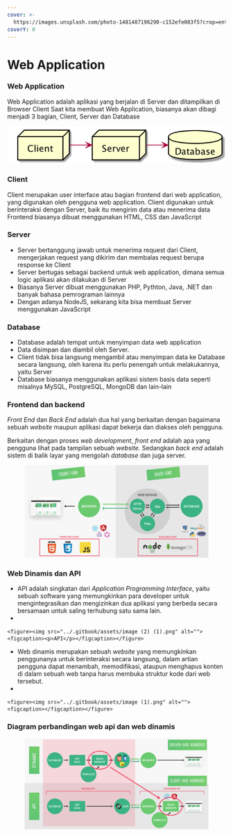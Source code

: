 ```yaml
---
cover: >-
  https://images.unsplash.com/photo-1481487196290-c152efe083f5?crop=entropy&cs=tinysrgb&fm=jpg&ixid=MnwxOTcwMjR8MHwxfHNlYXJjaHw5fHx3ZWJzaXRlfGVufDB8fHx8MTY1OTM1NjE2NA&ixlib=rb-1.2.1&q=80
coverY: 0
---
```


# Web Application

### Web Application

Web Application adalah aplikasi yang berjalan di Server dan ditampilkan di Browser Client Saat kita membuat Web Application, biasanya akan dibagi menjadi 3 bagian, Client, Server dan Database

![Diagram Web Application](../.gitbook/assets/webapp.png)

### Client

Client merupakan user interface atau bagian frontend dari web application, yang digunakan oleh pengguna web application. Client digunakan untuk berinteraksi dengan Server, baik itu mengirim data atau menerima data Frontend biasanya dibuat menggunakan HTML, CSS dan JavaScript

### Server

* Server bertanggung jawab untuk menerima request dari Client, mengerjakan request yang dikirim dan membalas request berupa response ke Client
* Server bertugas sebagai backend untuk web application, dimana semua logic aplikasi akan dilakukan di Server&#x20;
* Biasanya Server dibuat menggunakan PHP, Pythton, Java, .NET dan banyak bahasa pemrograman lainnya&#x20;
* Dengan adanya NodeJS, sekarang kita bisa membuat Server menggunakan JavaScript

### Database

* Database adalah tempat untuk menyimpan data web application
* Data disimpan dan diambil oleh Server.
* Client tidak bisa langsung mengambil atau menyimpan data ke Database secara langsung, oleh karena itu perlu penengah untuk melakukannya, yaitu Server
* Database biasanya menggunakan aplikasi sistem basis data seperti misalnya MySQL, PostgreSQL, MongoDB dan lain-lain

### Frontend dan backend

_Front End_ dan _Back End_ adalah dua hal yang berkaitan dengan bagaimana sebuah _website_ maupun aplikasi dapat bekerja dan diakses oleh pengguna.

Berkaitan dengan proses _web development_, _front end_ adalah apa yang pengguna lihat pada tampilan sebuah _website._ Sedangkan _back end_ adalah sistem di balik layar yang mengolah _database_ dan juga server.

<figure><img src="../.gitbook/assets/image (3).png" alt=""><figcaption></figcaption></figure>

### Web Dinamis dan API

* API adalah singkatan dari _Application Programming Interface_, yaitu sebuah software yang memungkinkan para developer untuk mengintegrasikan dan mengizinkan dua aplikasi yang berbeda secara bersamaan untuk saling terhubung satu sama lain.
*

    <figure><img src="../.gitbook/assets/image (2) (1).png" alt=""><figcaption><p>API</p></figcaption></figure>
* Web dinamis merupakan sebuah _website_ yang memungkinkan penggunanya untuk berinteraksi secara langsung, dalam artian pengguna dapat menambah, memodifikasi, ataupun menghapus konten di dalam sebuah web tanpa harus membuka struktur kode dari web tersebut.&#x20;
*

    <figure><img src="../.gitbook/assets/image (1).png" alt=""><figcaption></figcaption></figure>

### Diagram perbandingan web api dan web dinamis

<figure><img src="../.gitbook/assets/image (1) (1).png" alt=""><figcaption></figcaption></figure>
